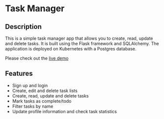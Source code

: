 # Task Manager

## Description

This is a simple task manager app that allows you to create, read, update and delete tasks. It is built using the Flask framework and SQLAlchemy. The application is deployed on Kubernetes with a Postgres database.

Please check out the [live demo](https://flask-task.mpisman.app)

## Features

- Sign up and login
- Create, edit and delete task lists
- Create, read, update and delete tasks
- Mark tasks as complete/todo
- Filter tasks by name
- Update profile information and check task statistics
